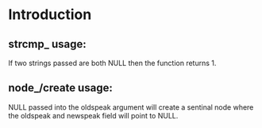 # Introduction  
  
## strcmp_ usage:  
  If two strings passed are both NULL then the function returns 1.

## node_/create usage:  
   NULL passed into the oldspeak argument will create a sentinal node where the oldspeak and newspeak field will point to NULL.
  
